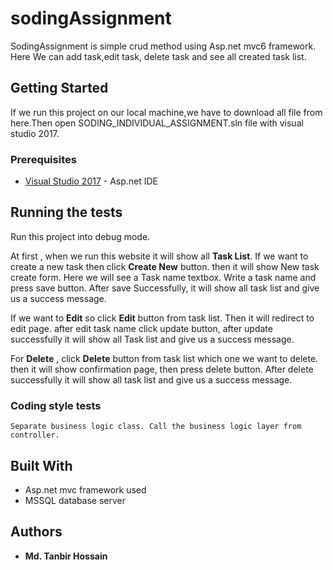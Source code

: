 # sodingAssignment

SodingAssignment is simple crud method using Asp.net mvc6 framework. Here We can add task,edit task, delete task and see all created task list.

## Getting Started

If we run this project on our local machine,we have to download all file from here.Then open SODING_INDIVIDUAL_ASSIGNMENT.sln file with visual studio 2017.

### Prerequisites

* [Visual Studio 2017](https://www.visualstudio.com/downloads/) - Asp.net IDE

## Running the tests
Run this project into debug mode. 

At first , when we run this website it will show all **Task List**. If we want to create a new task then click **Create New** button.
then it will show New task create form. Here we will see a Task name textbox. Write a task name and press save button. After save Successfully, it will show all task list and give us a success message.

If we want to **Edit** so click **Edit** button from task list. Then it will redirect to edit page. after edit task name click update button, after update successfully it will show all Task list and give us a success message.

For **Delete** , click **Delete** button from task list which one we want to delete. then it will show confirmation page, then press delete button. After delete successfully it will show all task list and give us a success message.


### Coding style tests

```
Separate business logic class. Call the business logic layer from controller.

```

## Built With

* Asp.net mvc framework used
* MSSQL database server 

## Authors

* **Md. Tanbir Hossain**
